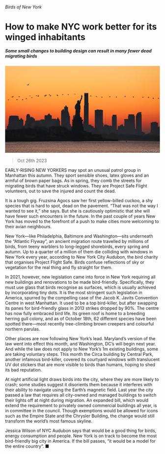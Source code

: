 ###### Birds of New York

# How to make NYC work better for its winged inhabitants 

##### Some small changes to building design can result in many fewer dead migrating birds 

![image](images/20231028_USP001.jpg) 

> Oct 26th 2023 

EARLY-RISING NEW YORKERS may spot an unusual patrol group in Manhattan this autumn. They sport sensible shoes, latex gloves and an armful of brown paper bags. As in spring, they comb the streets for migrating birds that have struck windows. They are Project Safe Flight volunteers, out to save the injured and count the dead.

It is a tough gig. Fruzsina Agocs saw her first yellow-billed cuckoo, a shy species that is hard to spot, dead on the pavement. “That was not the way I wanted to see it,” she says. But she is cautiously optimistic that she will have fewer such encounters in the future. In the past couple of years New York has moved to the forefront of a push to make cities more welcoming to their avian neighbours.

New York—like Philadelphia, Baltimore and Washington—sits underneath the “Atlantic Flyway”, an ancient migration route travelled by millions of birds, from teeny warblers to long-legged shorebirds, every spring and autumn. Up to a quarter of a million of them die colliding with windows in New York every year, according to New York City Audubon, the bird charity that organises Project Flight Safe. Birds confuse reflections of sky or vegetation for the real thing and fly straight for them.

In 2021, however, new legislation came into force in New York requiring all new buildings and renovations to be made bird-friendly. Specifically, they must use glass that birds recognise as surfaces, which is usually achieved by incorporating tiny dots. It is the most stringent such legislation in America, spurred by the compelling case of the Jacob K. Javits Convention Centre in west Manhattan. It used to be a top bird-killer, but after swapping its panes for bird-friendly glass in 2013 strikes dropped by 90%. The centre has now fully embraced bird life. Its green roof is home to a breeding herring gull colony, and as of October 18th, 62 different species have been spotted there—most recently tree-climbing brown creepers and colourful northern parulas.

Other places are now following New York’s lead. Maryland’s version of the law went into effect this month, and Washington, DC’s will begin next year. And while the law does not apply to New York’s 1m existing buildings, some are taking voluntary steps. This month the Circa building by Central Park, another infamous bird-killer, covered its courtyard windows with translucent UV dot stickers that are more visible to birds than humans, hoping to shed its bad reputation.

At night artificial light draws birds into the city, where they are more likely to crash; some studies suggest it disorients them because it interferes with their ability to navigate using the Earth’s magnetic field. Last year the city passed a law that requires all city-owned and managed buildings to switch their lights off at night during migration. An expanded bill, which would extend the requirement to privately owned commercial buildings all year, is in committee in the council. Though exemptions would be allowed for icons such as the Empire State and the Chrysler Building, the change would still transform the world’s most famous skyline.

Jessica Wilson of NYC Audubon says that would be a good thing for birds, energy consumption and people. New York is on track to become the most bird-friendly big city in America. If the bill passes, “it would be a model for the entire country”. ■


